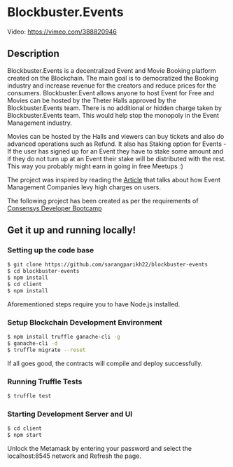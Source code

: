 # Blockbuster.Events 

Video: https://vimeo.com/388820946 

## Description
Blockbuster.Events is a decentralized Event and Movie Booking platform created on the Blockchain. The main goal is to democratized the Booking industry and increase revenue for the creators and reduce prices for the consumers. Blockbuster.Event allows anyone to host Event for Free and Movies can be hosted by the Theter Halls approved by the Blockbuster.Events team. There is no additional or hidden charge taken by Blockbuster.Events team. This would help stop the monopoly in the Event Management industry.

Movies can be hosted by the Halls and viewers can buy tickets and also do advanced operations such as Refund.
It also has Staking option for Events - If the user has signed up for an Event they have to stake some amount and if they do not turn up at an Event their stake will be distributed with the rest. This way you probably might earn in going in free Meetups :)

The project was inspired by reading the [Article](https://www.thenewsminute.com/article/case-against-bookmyshow-pvr-levying-internet-handling-fee-customers-98257) that talks about how Event Management Companies levy high charges on users.
    
The following project has been created as per the requirements of [Consensys Developer Bootcamp](https://learn.consensys.net/catalog/info/id:141)

## Get it up and running locally!
### Setting up the code base
```sh
$ git clone https://github.com/sarangparikh22/blockbuster-events
$ cd blockbuster-events
$ npm install
$ cd client
$ npm install
```
Aforementioned steps require you to have Node.js installed.

### Setup Blockchain Development Environment
```sh
$ npm install truffle ganache-cli -g
$ ganache-cli -d
$ truffle migrate --reset
```
If all goes good, the contracts will compile and deploy successfully.

### Running Truffle Tests
```sh
$ truffle test
```

### Starting Development Server and UI
```sh
$ cd client
$ npm start
```
Unlock the Metamask by entering your password and select the localhost:8545 network and Refresh the page.
